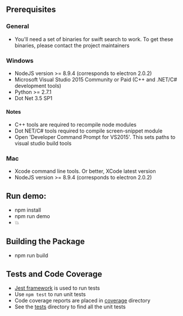 ## Prerequisites

### General
- You'll need a set of binaries for swift search to work. To get these binaries, please contact the project maintainers

### Windows
- NodeJS version >= 8.9.4 (corresponds to electron 2.0.2)
- Microsoft Visual Studio 2015 Community or Paid (C++ and .NET/C# development tools)
- Python >= 2.7.1
- Dot Net 3.5 SP1

#### Notes
- C++ tools are required to recompile node modules
- Dot NET/C# tools required to compile screen-snippet module
- Open 'Developer Command Prompt for VS2015'. This sets paths to visual studio build tools

### Mac
- Xcode command line tools. Or better, XCode latest version
- NodeJS version >= 8.9.4 (corresponds to electron 2.0.2)

## Run demo:
- npm install
- npm run demo 
- 💥

## Building the Package
- npm run build

## Tests and Code Coverage
- [Jest framework](http://facebook.github.io/jest/) is used to run tests
- Use `npm test` to run unit tests
- Code coverage reports are placed in [coverage](./coverage) directory
- See the [tests](./tests) directory to find all the unit tests
